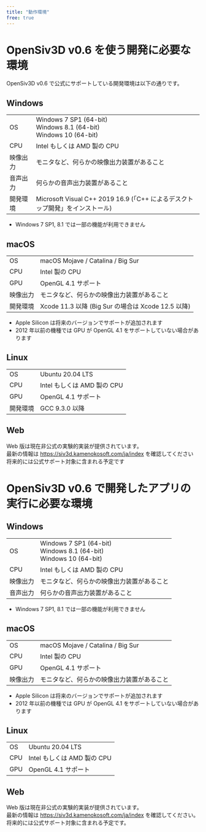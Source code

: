 ```yaml
---
title: "動作環境"
free: true
---
```


# OpenSiv3D v0.6 を使う開発に必要な環境

OpenSiv3D v0.6 で公式にサポートしている開発環境は以下の通りです。

## Windows
|  |  |
|--|--|
| OS | Windows 7 SP1 (64-bit)<br>Windows 8.1 (64-bit)<br>Windows 10 (64-bit) |
| CPU | Intel もしくは AMD 製の CPU |
| 映像出力 | モニタなど、何らかの映像出力装置があること |
| 音声出力 | 何らかの音声出力装置があること |
| 開発環境 | Microsoft Visual C++ 2019 16.9 (「C++ によるデスクトップ開発」をインストール) |

- Windows 7 SP1, 8.1 では一部の機能が利用できません

## macOS
|  |  |
|--|--|
| OS | macOS Mojave / Catalina / Big Sur |
| CPU | Intel 製の CPU |
| GPU | OpenGL 4.1 サポート |
| 映像出力 | モニタなど、何らかの映像出力装置があること |
| 開発環境 | Xcode 11.3 以降 (Big Sur の場合は Xcode 12.5 以降) |

- Apple Silicon は将来のバージョンでサポートが追加されます  
- 2012 年以前の機種では GPU が OpenGL 4.1 をサポートしていない場合があります

## Linux
|  |  |
|--|--|
| OS | Ubuntu 20.04 LTS |
| CPU | Intel もしくは AMD 製の CPU |
| GPU | OpenGL 4.1 サポート |
| 開発環境 | GCC 9.3.0 以降 |

## Web
Web 版は現在非公式の実験的実装が提供されています。  
最新の情報は https://siv3d.kamenokosoft.com/ja/index を確認してください  
将来的には公式サポート対象に含まれる予定です


# OpenSiv3D v0.6 で開発したアプリの実行に必要な環境

## Windows
|  |  |
|--|--|
| OS | Windows 7 SP1 (64-bit)<br>Windows 8.1 (64-bit)<br>Windows 10 (64-bit) |
| CPU | Intel もしくは AMD 製の CPU |
| 映像出力 | モニタなど、何らかの映像出力装置があること |
| 音声出力 | 何らかの音声出力装置があること |

- Windows 7 SP1, 8.1 では一部の機能が利用できません

## macOS
|  |  |
|--|--|
| OS | macOS Mojave / Catalina / Big Sur |
| CPU | Intel 製の CPU |
| GPU | OpenGL 4.1 サポート |
| 映像出力 | モニタなど、何らかの映像出力装置があること |

- Apple Silicon は将来のバージョンでサポートが追加されます 
- 2012 年以前の機種では GPU が OpenGL 4.1 をサポートしていない場合があります

## Linux
|  |  |
|--|--|
| OS | Ubuntu 20.04 LTS |
| CPU | Intel もしくは AMD 製の CPU |
| GPU | OpenGL 4.1 サポート |

## Web
Web 版は現在非公式の実験的実装が提供されています。  
最新の情報は https://siv3d.kamenokosoft.com/ja/index を確認してください。  
将来的には公式サポート対象に含まれる予定です。
